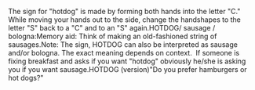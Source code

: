 The sign for "hotdog" is made by forming both 
hands into the letter "C." While moving your hands out to the side, change the handshapes to the letter "S" back to a "C" and to an "S" again.HOTDOG/ sausage / bologna:Memory aid: Think of making
an old-fashioned string of sausages.Note: The sign, HOTDOG can also be interpreted as sausage and/or bologna. 
	The exact meaning depends on context.  If someone is fixing breakfast 
	and asks if you want "hotdog" obviously he/she is asking you if you want 
	sausage.HOTDOG (version)"Do you prefer hamburgers or hot 
	dogs?"